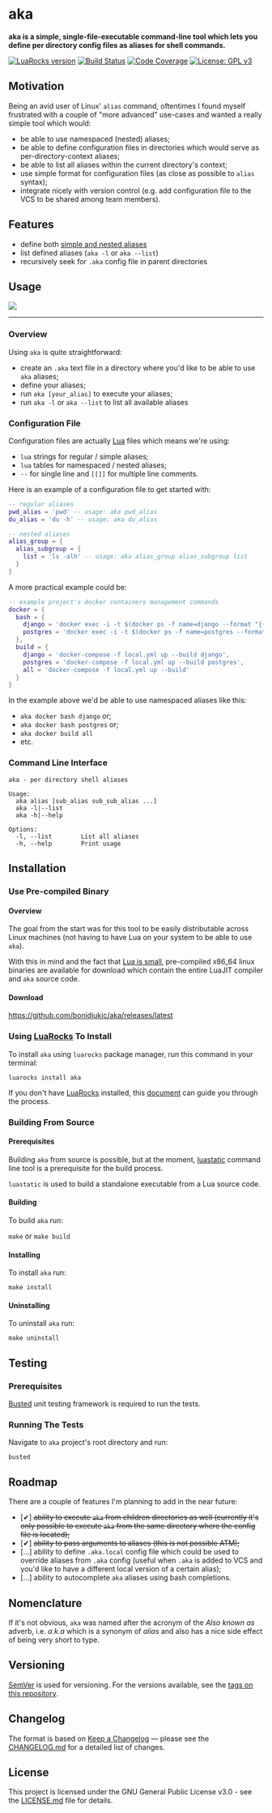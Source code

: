 # aka

**aka is a simple, single-file-executable command-line tool which lets you define per directory config files as aliases for shell commands.**


[![LuaRocks version](https://img.shields.io/luarocks/v/bonidjukic/aka.svg)](https://luarocks.org/modules/bonidjukic/aka)
[![Build Status](https://travis-ci.org/bonidjukic/aka.svg?branch=master)](https://travis-ci.org/bonidjukic/aka)
[![Code Coverage](https://codecov.io/github/bonidjukic/aka/branch/master/graphs/badge.svg)](https://codecov.io/gh/bonidjukic/aka/branch/master)
[![License: GPL v3](https://img.shields.io/badge/License-GPLv3-blue.svg)](https://www.gnu.org/licenses/gpl-3.0)

## Motivation

Being an avid user of Linux' `alias` command, oftentimes I found myself frustrated with a couple of "more advanced" use-cases and wanted a really simple tool which would:

- be able to use namespaced (nested) aliases;
- be able to define configuration files in directories which would serve as per-directory-context aliases;
- be able to list all aliases within the current directory's context;
- use simple format for configuration files (as close as possible to `alias` syntax);
- integrate nicely with version control (e.g. add configuration file to the VCS to be shared among team members).

## Features

- define both [simple and nested aliases](#configuration-file)
- list defined aliases (`aka -l` or `aka --list`)
- recursively seek for `.aka` config file in parent directories

## Usage

<a href="https://asciinema.org/a/215736?autoplay=1" target="_blank"><img src="https://asciinema.org/a/215736.svg" /></a>

---

### Overview
Using `aka` is quite straightforward:

- create an `.aka` text file in a directory where you'd like to be able to use `aka` aliases;
- define your aliases;
- run `aka [your_alias]` to execute your aliases;
- run `aka -l` or `aka --list` to list all available aliases

### Configuration File

Configuration files are actually [Lua](https://www.lua.org/) files which means we're using:

- `lua` strings for regular / simple aliases;
- `lua` tables for namespaced / nested aliases;
- `--` for single line and `[[]]` for multiple line comments.

Here is an example of a configuration file to get started with:
```lua
-- regular aliases
pwd_alias = 'pwd' -- usage: aka pwd_alias
du_alias = 'du -h' -- usage: aka du_alias

-- nested aliases
alias_group = {
  alias_subgroup = {
    list = 'ls -alh' -- usage: aka alias_group alias_subgroup list
  }
}
```
A more practical example could be:

```lua
-- example project's docker containers management commands
docker = {
  bash = {
    django = 'docker exec -i -t $(docker ps -f name=django --format "{{.Names}}") /bin/bash',
    postgres = 'docker exec -i -t $(docker ps -f name=postgres --format "{{.Names}}") /bin/bash'
  },
  build = {
    django = 'docker-compose -f local.yml up --build django',
    postgres = 'docker-compose -f local.yml up --build postgres',
    all = 'docker-compose -f local.yml up --build'
  }
}
```

In the example above we'd be able to use namespaced aliases like this:
- `aka docker bash django` or;
- `aka docker bash postgres` or;
- `aka docker build all`
- etc.

### Command Line Interface

```
aka - per directory shell aliases

Usage:
  aka alias [sub_alias sub_sub_alias ...]
  aka -l|--list
  aka -h|--help

Options:
  -l, --list        List all aliases
  -h, --help        Print usage
```

## Installation

### Use Pre-compiled Binary

#### Overview

The goal from the start was for this tool to be easily distributable across Linux machines (not having to have Lua on your system to be able to use `aka`).

With this in mind and the fact that [Lua is small](https://www.lua.org/about.html), pre-compiled x86_64 linux binaries are available for download which contain the entire LuaJIT compiler and `aka` source code.

#### Download

https://github.com/bonidjukic/aka/releases/latest

### Using [LuaRocks](https://luarocks.org) To Install

To install `aka` using `luarocks` package manager, run this command in your terminal:

```
luarocks install aka
```

If you don't have [LuaRocks](https://luarocks.org)  installed, this [document](https://github.com/luarocks/luarocks/wiki/Download)  can guide you through the process.

### Building From Source

#### Prerequisites
Building `aka` from source is possible, but at the moment, [luastatic](https://github.com/ers35/luastatic) command line tool is a prerequisite for the build process.

`luastatic` is used to build a standalone executable from a Lua source code.

#### Building

To build `aka` run:

`make` or `make build`

#### Installing

To install `aka` run:

```make install```

#### Uninstalling

To uninstall `aka` run:

```make uninstall```

## Testing

### Prerequisites

[Busted](https://github.com/Olivine-Labs/busted) unit testing framework is required to run the tests.

### Running The Tests

Navigate to `aka` project's root directory and run:

```
busted
```

## Roadmap

There are a couple of features I'm planning to add in the near future:

- [✔] ~~ability to execute `aka` from children directories as well (currently it's only possible to execute `aka` from the same directory where the config file is located);~~
- [✔] ~~ability to pass arguments to aliases (this is not possible ATM);~~
- [...] ability to define `.aka.local` config file which could be used to override aliases from `.aka` config (useful when `.aka` is added to VCS and you'd like to have a different local version of a certain alias);
- [...] ability to autocomplete `aka` aliases using bash completions.

## Nomenclature

If it's not obvious, `aka` was named after the acronym of the *Also known as* adverb, i.e. *a.k.a* which is a synonym of *alias* and also has a nice side effect of being very short to type.

## Versioning

[SemVer](http://semver.org/) is used for versioning. For the versions available, see the [tags on this repository](https://github.com/bonidjukic/aka/tags).

## Changelog

The format is based on [Keep a Changelog](https://keepachangelog.com/en/1.0.0/) &mdash; please see the [CHANGELOG.md](CHANGELOG.md) for a detailed list of changes.

## License

This project is licensed under the GNU General Public License v3.0 - see the [LICENSE.md](LICENSE.md) file for details.
